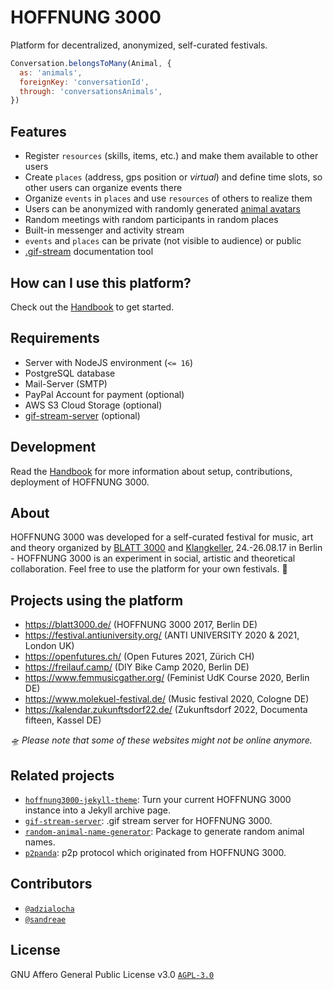 # HOFFNUNG 3000

Platform for decentralized, anonymized, self-curated festivals.

```javascript
Conversation.belongsToMany(Animal, {
  as: 'animals',
  foreignKey: 'conversationId',
  through: 'conversationsAnimals',
})
```

## Features

* Register `resources` (skills, items, etc.) and make them available to other users
* Create `places` (address, gps position or *virtual*) and define time slots, so other users can organize events there
* Organize `events` in `places` and use `resources` of others to realize them
* Users can be anonymized with randomly generated [animal avatars](https://github.com/adzialocha/random-animal-name-generator/)
* Random meetings with random participants in random places
* Built-in messenger and activity stream
* `events` and `places` can be private (not visible to audience) or public
* [.gif-stream](https://github.com/adzialocha/gif-stream/blob/master/example.gif) documentation tool

## How can I use this platform?

Check out the [Handbook](https://hoffnung3000.de) to get started.

## Requirements

* Server with NodeJS environment (`<= 16`)
* PostgreSQL database
* Mail-Server (SMTP)
* PayPal Account for payment (optional)
* AWS S3 Cloud Storage (optional)
* [gif-stream-server](https://github.com/adzialocha/gif-stream-server) (optional)

## Development

Read the [Handbook](https://hoffnung3000.de) for more information about setup, contributions, deployment of HOFFNUNG 3000.

## About

HOFFNUNG 3000 was developed for a self-curated festival for music, art and theory organized by [BLATT 3000](https://blatt3000.de) and [Klangkeller](http://www.klangkeller.net/), 24.-26.08.17 in Berlin - HOFFNUNG 3000 is an experiment in social, artistic and theoretical collaboration. Feel free to use the platform for your own festivals. :panda_face:

## Projects using the platform

* https://blatt3000.de/ (HOFFNUNG 3000 2017, Berlin DE)
* https://festival.antiuniversity.org/ (ANTI UNIVERSITY 2020 & 2021, London UK)
* https://openfutures.ch/ (Open Futures 2021, Zürich CH)
* https://freilauf.camp/ (DIY Bike Camp 2020, Berlin DE)
* https://www.femmusicgather.org/ (Feminist UdK Course 2020, Berlin DE)
* https://www.molekuel-festival.de/ (Music festival 2020, Cologne DE)
* https://kalendar.zukunftsdorf22.de/ (Zukunftsdorf 2022, Documenta fifteen, Kassel DE)

*🛸 Please note that some of these websites might not be online anymore.*

## Related projects

* [`hoffnung3000-jekyll-theme`](https://github.com/sandreae/hoffnung3000-jekyll-theme): Turn your current HOFFNUNG 3000 instance into a Jekyll archive page.
* [`gif-stream-server`](https://github.com/adzialocha/gif-stream-server): .gif stream server for HOFFNUNG 3000.
* [`random-animal-name-generator`](https://github.com/adzialocha/random-animal-name-generator/): Package to generate random animal names.
* [`p2panda`](https://github.com/p2panda/handbook): p2p protocol which originated from HOFFNUNG 3000.

## Contributors

* [`@adzialocha`](https://github.com/adzialocha)
* [`@sandreae`](https://github.com/sandreae)

## License

GNU Affero General Public License v3.0 [`AGPL-3.0`](LICENSE)
